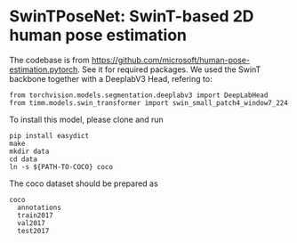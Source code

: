 # SwinTPoseNet: SwinT-based 2D human pose estimation
The codebase is from https://github.com/microsoft/human-pose-estimation.pytorch. See it for required packages.
We used the SwinT backbone together with a DeeplabV3 Head, refering to:
```
from torchvision.models.segmentation.deeplabv3 import DeepLabHead
from timm.models.swin_transformer import swin_small_patch4_window7_224
```

To install this model, please clone and run 
```
pip install easydict
make
mkdir data
cd data
ln -s ${PATH-TO-COCO} coco
```

The coco dataset should be prepared as 
```
coco
  annotations
  train2017
  val2017
  test2017
```
